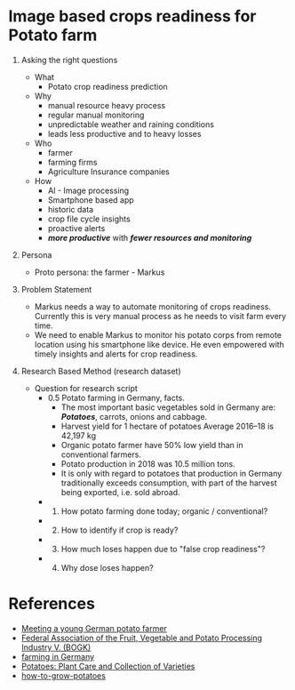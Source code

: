 # Image based crops readiness for Potato farm

1. Asking the right questions
    - What
        - Potato crop readiness prediction
    - Why
        - manual resource heavy process 
        - regular manual monitoring
        - unpredictable weather and raining conditions
        - leads less productive and to heavy losses 
    - Who
        - farmer
        - farming firms
        - Agriculture Insurance companies
    - How
        - AI - Image processing
        - Smartphone based app
        - historic data
        - crop file cycle insights
        - proactive alerts 
        - ***more productive*** with ***fewer resources and monitoring***          

1. Persona
    - Proto persona: the farmer - Markus

1. Problem Statement
    - Markus needs a way to automate monitoring of crops readiness. Currently this is very manual process as he needs to visit farm every time.  
    - We need to enable Markus to monitor his potato corps from remote location using his smartphone like device. He even empowered with timely insights and alerts for crop readiness. 

1. Research Based Method (research dataset)
    - Question for research script
        - 0.5 Potato farming in Germany, facts.
            - The most important basic vegetables sold in Germany are: ***Potatoes***, carrots, onions and cabbage.
            - Harvest yield for 1 hectare of potatoes Average 2016–18 is 42,197 kg  
            - Organic potato farmer have 50% low yield than in conventional farmers. 
            - Potato production in 2018 was 10.5 million tons.
            - It is only with regard to potatoes that production in Germany traditionally exceeds consumption, with part of the harvest being exported, i.e. sold abroad.
        - 1. How potato farming done today; organic / conventional?
        - 2. How to identify if crop is ready?
        - 3. How much loses happen due to "false crop readiness"?
        - 4. Why dose loses happen?     


# References
- [Meeting a young German potato farmer](https://agriculture.basf.com/global/en/media/stories-from-the-field/Meeting-a-young-German-potato-farmer.html)
- [Federal Association of the Fruit, Vegetable and Potato Processing Industry V. (BOGK)](https://www.bogk.org/)
- [farming in Germany](http://www.fao.org/3/y1669e/y1669e09.htm)
- [Potatoes: Plant Care and Collection of Varieties](https://garden.org/plants/group/potatoes/#_search_and_browse)
- [how-to-grow-potatoes](https://www.goodhousekeeping.com/home/gardening/a20706122/how-to-grow-potatoes/)